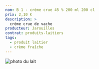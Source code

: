 ```yaml
---
nom: B 1 - crème crue 45 % 200 ml 200 cl 
prix: 2,10 €
description: >
  crème crue de vache
producteur: Jarouilles
contrat: produits-laitiers
tags: 
  - produit laitier
  - crème fraîche
---
```


![photo du lait](./media/creme.jpg)